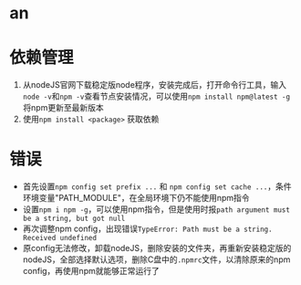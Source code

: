 # an
# 依赖管理

1. 从nodeJS官网下载稳定版node程序，安装完成后，打开命令行工具，输入```node -v```和```npm -v```查看节点安装情况，可以使用```npm install npm@latest -g```将npm更新至最新版本
2. 使用```npm install <package>``` 获取依赖


# 错误
- 首先设置```npm config set prefix ...``` 和 ```npm config set cache ...```，条件环境变量"PATH_MODULE"，在全局环境下仍不能使用npm指令
- 设置```npm i npm -g```，可以使用npm指令，但是使用时报```path argument must be a string, but got null```
- 再次调整npm config，出现错误```TypeError: Path must be a string. Received undefined```
- 原config无法修改，卸载nodeJS，删除安装的文件夹，再重新安装稳定版的nodeJS，全部选择默认选项，删除C盘中的```.npmrc```文件，以清除原来的npm config，再使用npm就能够正常运行了